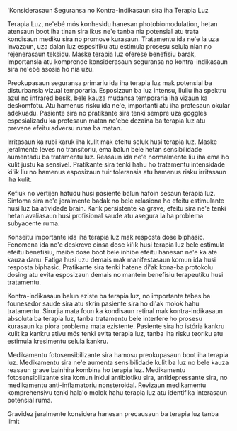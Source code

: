 'Konsiderasaun Seguransa no Kontra-Indikasaun sira iha Terapia Luz 

Terapia Luz, ne'ebé mós konhesidu hanesan photobiomodulation, hetan atensaun boot iha tinan sira ikus ne'e tanba nia potensial atu trata kondisaun mediku sira no promove kurasaun. Tratamentu ida ne'e la uza invazaun, uza dalan luz espesifiku atu estimula prosesu selula nian no rejenerasaun teksidu. Maske terapia luz oferese benefisiu barak, importansia atu komprende konsiderasaun seguransa no kontra-indikasaun sira ne'ebé asosia ho nia uzu.

Preokupasaun seguransa primariu ida iha terapia luz mak potensial ba disturbansia vizual temporaria. Esposizaun ba luz intensu, liuliu iha spektru azul no infrared besik, bele kauza mudansa temporaria iha vizaun ka deskomfotu. Atu hamenus risku ida ne'e, importanti atu iha protesaun okular adekuadu. Pasiente sira no pratikante sira tenki sempre uza goggles espesializadu ka protesaun matan ne'ebé dezaina ba terapia luz atu prevene efeitu adversu ruma ba matan.

Irritasaun ka rubi karuk iha kulit mak efeitu seluk husi terapia luz. Maske jeralmente leves no transitoriu, ema balun bele hetan sensibilidade aumentadu ba tratamentu luz. Reasaun ida ne'e normalmente liu iha ema ho kulit justu ka sensivel. Pratikante sira tenki hahu ho tratamentu intensidade ki'ik liu no hamenus esposizaun tuir toleransia atu hamenus risku irritasaun iha kulit.

Kefiuk no vertijen hatudu husi pasiente balun hafoin sesaun terapia luz. Sintoma sira ne'e jeralmente badak no bele relasiona ho efeitu estimulante husi luz ba atividade brain. Karik persistente ka grave, efeitu sira ne'e tenki hetan avaliasaun husi profisional saude atu asegura laiha problema subyacente ruma.

Konseitu importante ida iha terapia luz mak resposta dose biphasic. Fenomena ida ne'e deskreve oinsa dose ki'ik husi terapia luz bele estimula efeitu benefisiu, maibe dose boot bele inhibe efeitu hanesan ne'e ka ate kauza danu. Fatiga husi uzu demais mak manifestasaun komun ida husi resposta biphasic. Pratikante sira tenki hatene di'ak kona-ba protokolu dosing atu evita esposizaun demais no mantein benefisiu terapeutiku husi tratamentu.

Kontra-indikasaun balun eziste ba terapia luz, no importante tebes ba founesedor saude sira atu skrin pasiente sira ho di'ak molok hahu tratamentu. Sirurjia mata foun ka kondisaun retinal mak kontra-indikasaun absoluta ba terapia luz, tanba tratamentu bele interfere ho prosesu kurasaun ka piora problema mata ezistente. Pasiente sira ho istória kankru kulit ka kankru ativu mós tenki evita terapia luz, tanba iha risku teoriku atu estimula kresimentu selula kankru.

Medikamentu fotosensibilizante sira hamosu preokupasaun boot iha terapia luz. Medikamentu sira ne'e aumenta sensibilidade kulit ba luz no bele kauza reasaun grave bainhira kombina ho terapia luz. Medikamentu fotosensibilizante sira komun inklui antibiotiku sira, antidepressante sira, no medikamentu anti-inflamatoriu nonsteroidal. Revizaun medikamentu komprehensivu tenki hala'o molok hahu terapia luz atu identifika interasaun potensial ruma.

Gravidez jeralmente konsidera hanesan precausaun ba terapia luz tanba limit